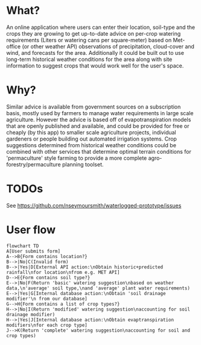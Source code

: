 
# What?

An online application where users can enter their location, soil-type and the crops they are growing to get up-to-date advice on per-crop watering requirements (Liters or watering cans per square-meter) based on Met-office (or other weather API) observations of precipitation, cloud-cover and wind, and forecasts for the area. Additionally it could be built out to use long-term historical weather conditions for the area along with site information to suggest crops that would work well for the user's space.


# Why?
Similar advice is available from government sources on a subscription basis, mostly used by farmers to manage water requirements in large scale agriculture. However the advice is based off of evapotranspiration models that are openly published and available, and could be provided for free or cheaply (by this app) to smaller scale agriculture projects, individual gardeners or people building out automated irrigation systems. Crop suggestions determined from historical weather conditions could be combined with other services that determine optimal terrain conditions for 'permaculture' style farming to provide a more complete agro-forestry/permaculture planning toolset.

# TODOs

See https://github.com/nseymoursmith/waterlogged-prototype/issues

# User flow


```mermaid
flowchart TD
A[User submits form]
A-->B{Form contains location?}
B-->|No|C(Invalid form)
B-->|Yes|D[External API action:\nObtain historic+predicted rainfall\nfor location\nfrom e.g. MET API]
D-->E{Form contains soil type?}
E-->|No|F(Return 'basic' watering suggestion\nbased on weather data,\n'average' soil type,\nand 'average' plant water requirements)
E-->|Yes|G[Internal database action:\nObtain 'soil drainage modifier'\n from our database]
G-->H{Form contains a list of crop types?}
H-->|No|I(Return 'modified' watering suggestion\naccounting for soil drainage modifier)
H-->|Yes|J[Internal database action:\nObtain evaptranspiration modifiers\nfor each crop type]
J-->K(Return 'complete' watering suggestion\naccounting for soil and crop types)
```
